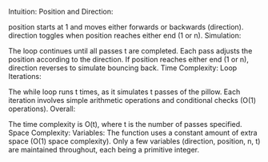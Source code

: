 Intuition:
Position and Direction:

position starts at 1 and moves either forwards or backwards (direction).
direction toggles when position reaches either end (1 or n).
Simulation:

The loop continues until all passes t are completed.
Each pass adjusts the position according to the direction.
If position reaches either end (1 or n), direction reverses to simulate bouncing back.
Time Complexity:
Loop Iterations:

The while loop runs t times, as it simulates t passes of the pillow.
Each iteration involves simple arithmetic operations and conditional checks (O(1) operations).
Overall:

The time complexity is O(t), where t is the number of passes specified.
Space Complexity:
Variables:
The function uses a constant amount of extra space (O(1) space complexity).
Only a few variables (direction, position, n, t) are maintained throughout, each being a primitive integer.